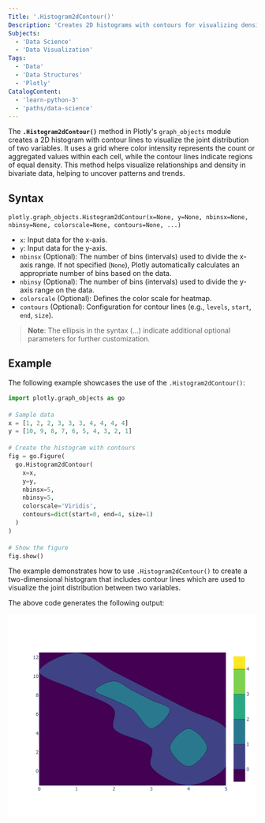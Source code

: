 ```yaml
---
Title: '.Histogram2dContour()'
Description: 'Creates 2D histograms with contours for visualizing density distributions in data.'
Subjects:
  - 'Data Science'
  - 'Data Visualization'
Tags:
  - 'Data'
  - 'Data Structures'
  - 'Plotly'
CatalogContent:
  - 'learn-python-3'
  - 'paths/data-science'
---
```


The **`.Histogram2dContour()`** method in Plotly's `graph_objects` module creates a 2D histogram with contour lines to visualize the joint distribution of two variables. It uses a grid where color intensity represents the count or aggregated values within each cell, while the contour lines indicate regions of equal density. This method helps visualize relationships and density in bivariate data, helping to uncover patterns and trends.

## Syntax

```pseudo
plotly.graph_objects.Histogram2dContour(x=None, y=None, nbinsx=None, nbinsy=None, colorscale=None, contours=None, ...)
```

- `x`: Input data for the x-axis.
- `y`: Input data for the y-axis.
- `nbinsx` (Optional): The number of bins (intervals) used to divide the x-axis range. If not specified (`None`), Plotly automatically calculates an appropriate number of bins based on the data.
- `nbinsy` (Optional): The number of bins (intervals) used to divide the y-axis range on the data.
- `colorscale` (Optional): Defines the color scale for heatmap.
- `contours` (Optional): Configuration for contour lines (e.g., `levels`, `start`, `end`, `size`).

> **Note**: The ellipsis in the syntax (...) indicate additional optional parameters for further customization.

## Example

The following example showcases the use of the `.Histogram2dContour()`:

```py
import plotly.graph_objects as go

# Sample data
x = [1, 2, 2, 3, 3, 3, 4, 4, 4, 4]
y = [10, 9, 8, 7, 6, 5, 4, 3, 2, 1]

# Create the histogram with contours
fig = go.Figure(
  go.Histogram2dContour(
    x=x,
    y=y,
    nbinsx=5,
    nbinsy=5,
    colorscale='Viridis',
    contours=dict(start=0, end=4, size=1)
  )
)

# Show the figure
fig.show()
```

The example demonstrates how to use `.Histogram2dContour()` to create a two-dimensional histogram that includes contour lines which are used to visualize the joint distribution between two variables.

The above code generates the following output:

![Histogram2dContour in Plotly](https://raw.githubusercontent.com/Codecademy/docs/main/media/histogram2dcontour-example.png)
